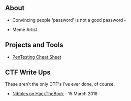 ## About

- Convincing people 'password' is not a good password -

- Meme Artist


## Projects and Tools

* [PenTesting Cheat Sheet](PaT/PenTesting-Cheat-Sheet.md)

## CTF Write Ups

These aren't the only CTF's I've ever done, of course.


* [Nibbles on HackTheBock](CTF-Writeups/Nibbles-HTB.md) - 15 March 2018


